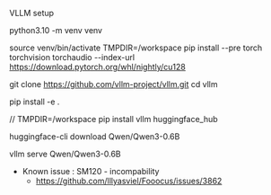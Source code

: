 VLLM setup

python3.10 -m venv venv

source venv/bin/activate
TMPDIR=/workspace pip install --pre torch torchvision torchaudio --index-url https://download.pytorch.org/whl/nightly/cu128


git clone https://github.com/vllm-project/vllm.git
cd vllm

pip install -e .


// TMPDIR=/workspace pip install vllm huggingface_hub

huggingface-cli download  Qwen/Qwen3-0.6B

vllm serve Qwen/Qwen3-0.6B


- Known issue : SM120 - incompability
    - https://github.com/lllyasviel/Fooocus/issues/3862
